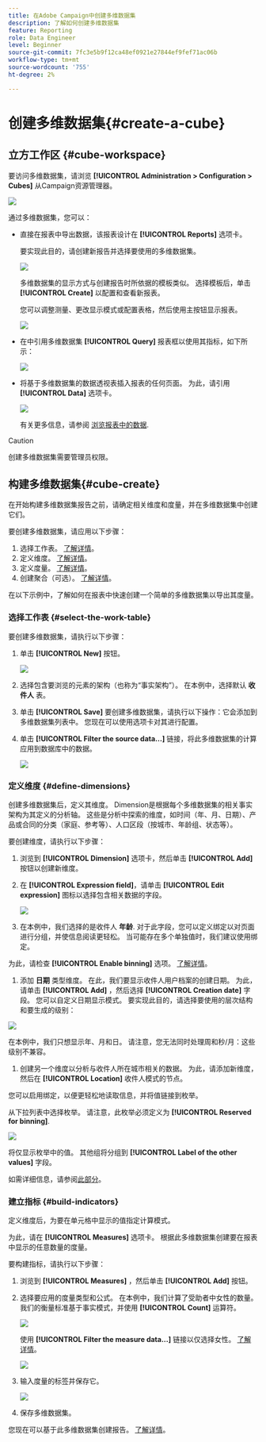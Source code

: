 ```yaml
---
title: 在Adobe Campaign中创建多维数据集
description: 了解如何创建多维数据集
feature: Reporting
role: Data Engineer
level: Beginner
source-git-commit: 7fc3e5b9f12ca48ef0921e27844ef9fef71ac06b
workflow-type: tm+mt
source-wordcount: '755'
ht-degree: 2%

---
```



# 创建多维数据集{#create-a-cube}

## 立方工作区 {#cube-workspace}

要访问多维数据集，请浏览 **[!UICONTROL Administration > Configuration > Cubes]** 从Campaign资源管理器。

![](assets/cube-node.png)

通过多维数据集，您可以：

* 直接在报表中导出数据，该报表设计在 **[!UICONTROL Reports]** 选项卡。

   要实现此目的，请创建新报告并选择要使用的多维数据集。

   ![](assets/create-new-cube.png)

   多维数据集的显示方式与创建报告时所依据的模板类似。 选择模板后，单击 **[!UICONTROL Create]** 以配置和查看新报表。

   您可以调整测量、更改显示模式或配置表格，然后使用主按钮显示报表。

   ![](assets/display-cube-table.png)

* 在中引用多维数据集 **[!UICONTROL Query]** 报表框以使用其指标，如下所示：

   ![](assets/cube-report-query.png)

* 将基于多维数据集的数据透视表插入报表的任何页面。 为此，请引用 **[!UICONTROL Data]** 选项卡。

   ![](assets/cube-in-a-report.png)

   有关更多信息，请参阅 [浏览报表中的数据](cube-tables.md#explore-the-data-in-a-report).


>[!CAUTION]
>
>创建多维数据集需要管理员权限。

## 构建多维数据集{#cube-create}

在开始构建多维数据集报告之前，请确定相关维度和度量，并在多维数据集中创建它们。

要创建多维数据集，请应用以下步骤：

1. 选择工作表。 [了解详情](#select-the-work-table)。
1. 定义维度。 [了解详情](#define-dimensions)。
1. 定义度量。 [了解详情](#build-indicators)。
1. 创建聚合（可选）。 [了解详情](customize-cubes.md#calculate-and-use-aggregates)。

在以下示例中，了解如何在报表中快速创建一个简单的多维数据集以导出其度量。

### 选择工作表 {#select-the-work-table}

要创建多维数据集，请执行以下步骤：

1. 单击 **[!UICONTROL New]** 按钮。

   ![](assets/create-a-cube.png)

1. 选择包含要浏览的元素的架构（也称为“事实架构”）。 在本例中，选择默认 **收件人** 表。
1. 单击 **[!UICONTROL Save]** 要创建多维数据集，请执行以下操作：它会添加到多维数据集列表中。 您现在可以使用选项卡对其进行配置。

1. 单击 **[!UICONTROL Filter the source data...]** 链接，将此多维数据集的计算应用到数据库中的数据。

   ![](assets/cube-filter-source.png)

### 定义维度 {#define-dimensions}

创建多维数据集后，定义其维度。 Dimension是根据每个多维数据集的相关事实架构为其定义的分析轴。 这些是分析中探索的维度，如时间（年、月、日期）、产品或合同的分类（家庭、参考等）、人口区段（按城市、年龄组、状态等）。

要创建维度，请执行以下步骤：

1. 浏览到 **[!UICONTROL Dimension]** 选项卡，然后单击 **[!UICONTROL Add]** 按钮以创建新维度。
1. 在 **[!UICONTROL Expression field]**，请单击 **[!UICONTROL Edit expression]** 图标以选择包含相关数据的字段。

   ![](assets/cube-add-dimension.png)

1. 在本例中，我们选择的是收件人 **年龄**. 对于此字段，您可以定义绑定以对页面进行分组，并使信息阅读更轻松。 当可能存在多个单独值时，我们建议使用绑定。

为此，请检查 **[!UICONTROL Enable binning]** 选项。 [了解详情](customize-cubes.md#data-binning)。

1. 添加 **日期** 类型维度。 在此，我们要显示收件人用户档案的创建日期。 为此，请单击 **[!UICONTROL Add]** ，然后选择 **[!UICONTROL Creation date]** 字段。
您可以自定义日期显示模式。 要实现此目的，请选择要使用的层次结构和要生成的级别：

![](assets/cube-date-dimension.png)

在本例中，我们只想显示年、月和日。 请注意，您无法同时处理周和秒/月：这些级别不兼容。

1. 创建另一个维度以分析与收件人所在城市相关的数据。 为此，请添加新维度，然后在 **[!UICONTROL Location]** 收件人模式的节点。

您可以启用绑定，以便更轻松地读取信息，并将值链接到枚举。

从下拉列表中选择枚举。 请注意，此枚举必须定义为 **[!UICONTROL Reserved for binning]**.

![](assets/cube-dimension-with-enum.png)

将仅显示枚举中的值。 其他组将分组到 **[!UICONTROL Label of the other values]** 字段。

如需详细信息，请参阅[此部分](customize-cubes.md#dynamically-manage-bins)。

### 建立指标 {#build-indicators}

定义维度后，为要在单元格中显示的值指定计算模式。

为此，请在 **[!UICONTROL Measures]** 选项卡。 根据此多维数据集创建要在报表中显示的任意数量的度量。

要构建指标，请执行以下步骤：

1. 浏览到 **[!UICONTROL Measures]** ，然后单击 **[!UICONTROL Add]** 按钮。
1. 选择要应用的度量类型和公式。 在本例中，我们计算了受助者中女性的数量。 我们的衡量标准基于事实模式，并使用 **[!UICONTROL Count]** 运算符。

   ![](assets/cube-new-measure.png)

   使用 **[!UICONTROL Filter the measure data...]** 链接以仅选择女性。 [了解详情](customize-cubes.md#define-measures)。

   ![](assets/cube-filter-measure-data.png)

1. 输入度量的标签并保存它。

   ![](assets/cube-save-measure.png)

1. 保存多维数据集。


您现在可以基于此多维数据集创建报告。 [了解详情](cube-tables.md)。